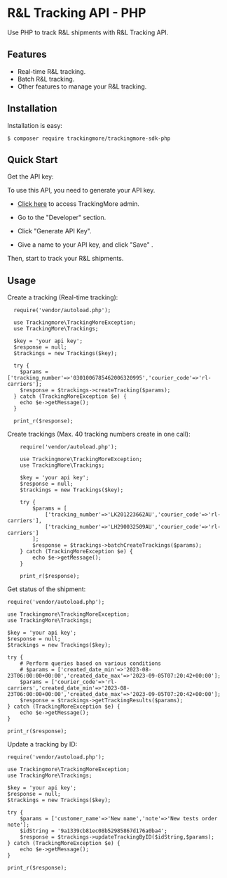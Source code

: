 R&L Tracking API - PHP
================================
Use PHP to track R&L shipments with R&L Tracking API.

Features
--------
- Real-time R&L tracking.
- Batch R&L tracking.
- Other features to manage your R&L tracking.

Installation
------------

Installation is easy:

    $ composer require trackingmore/trackingmore-sdk-php

Quick Start
----------
Get the API key:

To use this API, you need to generate your API key.

- <a href="https://admin.trackingmore.com/developer/apikey" target="_blank" rel="noreferrer">
  Click here</a> to access TrackingMore admin.

- Go to the "Developer" section.

- Click "Generate API Key".

- Give a name to your API key, and click "Save" .


Then, start to track your R&L shipments.

Usage
----------

Create a tracking (Real-time tracking):

      require('vendor/autoload.php');

      use Trackingmore\TrackingMoreException;
      use TrackingMore\Trackings;
        
      $key = 'your api key';
      $response = null;
      $trackings = new Trackings($key);
      
      try {
        $params = ['tracking_number'=>'0301006785462006320995','courier_code'=>'rl-carriers'];
        $response = $trackings->createTracking($params);
      } catch (TrackingMoreException $e) {
        echo $e->getMessage();
      }

      print_r($response);

Create trackings (Max. 40 tracking numbers create in one call):

        require('vendor/autoload.php');

        use Trackingmore\TrackingMoreException;
        use TrackingMore\Trackings;
        
        $key = 'your api key';
        $response = null;
        $trackings = new Trackings($key);
        
        try {
            $params = [
                ['tracking_number'=>'LK201223662AU','courier_code'=>'rl-carriers'],
                ['tracking_number'=>'LH290032509AU','courier_code'=>'rl-carriers']
            ];
            $response = $trackings->batchCreateTrackings($params);
        } catch (TrackingMoreException $e) {
            echo $e->getMessage();
        }
        
        print_r($response);


Get status of the shipment:

    require('vendor/autoload.php');

    use Trackingmore\TrackingMoreException;
    use TrackingMore\Trackings;
    
    $key = 'your api key';
    $response = null;
    $trackings = new Trackings($key);
    
    try {
		# Perform queries based on various conditions
        # $params = ['created_date_min'=>'2023-08-23T06:00:00+00:00','created_date_max'=>'2023-09-05T07:20:42+00:00']; 
        $params = ['courier_code'=>'rl-carriers','created_date_min'=>'2023-08-23T06:00:00+00:00','created_date_max'=>'2023-09-05T07:20:42+00:00'];
        $response = $trackings->getTrackingResults($params);
    } catch (TrackingMoreException $e) {
        echo $e->getMessage();
    }
    
    print_r($response);


Update a tracking by ID:

    require('vendor/autoload.php');

    use Trackingmore\TrackingMoreException;
    use TrackingMore\Trackings;
    
    $key = 'your api key';
    $response = null;
    $trackings = new Trackings($key);
    
    try {
        $params = ['customer_name'=>'New name','note'=>'New tests order note'];
        $idString = '9a1339cb81ec08b52985867d176a0ba4';
        $response = $trackings->updateTrackingByID($idString,$params);
    } catch (TrackingMoreException $e) {
        echo $e->getMessage();
    }
    
    print_r($response);
